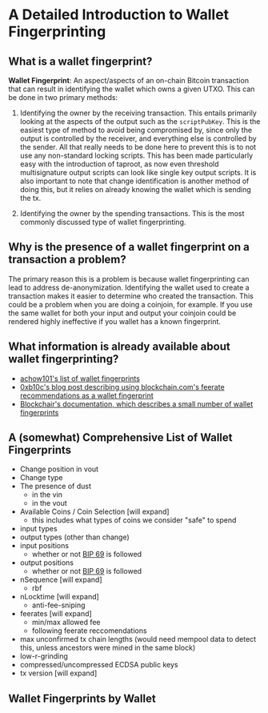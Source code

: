 # A Detailed Introduction to Wallet Fingerprinting

## What is a wallet fingerprint?

__Wallet Fingerprint__: An aspect/aspects of an on-chain Bitcoin transaction that can result in identifying the wallet which owns a given UTXO.
This can be done in two primary methods:

1. Identifying the owner by the receiving transaction. This entails primarily looking at the aspects of the output such as the `scriptPubKey`.
This is the easiest type of method to avoid being compromised by, since only the output is controlled by the receiver, and everything else
is controlled by the sender. All that really needs to be done here to prevent this is to not use any non-standard locking scripts. This has been
made particularly easy with the introduction of taproot, as now even threshold multisignature output scripts can look like single key output scripts.
It is also important to note that change identification is another method of doing this, but it relies on already knowing the wallet which is sending
the tx.

2. Identifying the owner by the spending transactions. This is the most commonly discussed type of wallet fingerprinting.

## Why is the presence of a wallet fingerprint on a transaction a problem?
The primary reason this is a problem is because wallet fingerprinting can lead to address de-anonymization. Identifying the wallet used to create a transaction makes it easier to determine who created the transaction.
This could be a problem when you are doing a coinjoin, for example. If you use the same wallet for both your input and output your coinjoin could be rendered highly ineffective if you wallet has a known fingerprint.

## What information is already available about wallet fingerprinting?

- [achow101's list of wallet fingerprints](https://github.com/achow101/wallet-fingerprinting/blob/main/fingerprints.md)
- [0xb10c's blog post describing using blockchain.com's feerate recommendations as a wallet fingerprint](https://b10c.me/observations/03-blockchaincom-recommendations/)
- [Blockchair's documentation, which describes a small number of wallet fingerprints](https://blockchair.com/api/docs#link_M6)

## A (somewhat) Comprehensive List of Wallet Fingerprints

- Change position in vout
- Change type
- The presence of dust
    - in the vin
    - in the vout
- Available Coins / Coin Selection [will expand]
    - this includes what types of coins we consider "safe" to spend
- input types
- output types (other than change)
- input positions
    - whether or not [BIP 69](https://github.com/bitcoin/bips/blob/master/bip-0069.mediawiki) is followed
- output positions
    - whether or not [BIP 69](https://github.com/bitcoin/bips/blob/master/bip-0069.mediawiki) is followed
- nSequence [will expand]
    - rbf
- nLocktime [will expand]
    - anti-fee-sniping
- feerates [will expand]
    - min/max allowed fee
    - following feerate reccomendations
- max unconfirmed tx chain lengths (would need mempool data to detect this, unless ancestors were mined in the same block)
- low-r-grinding
- compressed/uncompressed ECDSA public keys
- tx version [will expand]

## Wallet Fingerprints by Wallet
